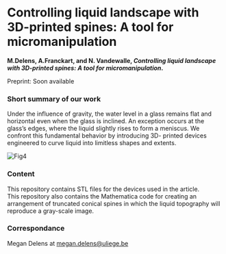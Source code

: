 # Controlling liquid landscape with 3D-printed spines: A tool for micromanipulation
**M.Delens, A.Franckart, and N. Vandewalle, *Controlling liquid landscape with 3D-printed spines: A tool for micromanipulation*.**

Preprint: Soon available

### Short summary of our work 
Under the influence of gravity, the water level in a glass remains flat and horizontal even when
the glass is inclined. An exception occurs at the glass’s edges, where the liquid slightly rises to form
a meniscus. We confront this fundamental behavior by introducing 3D-
printed devices engineered to curve liquid into limitless shapes and extents.

![Fig4](https://github.com/GRASP-LAB/3D-printed-spines/assets/148266194/afea9a47-abf7-4ee6-9786-078f2293f98a)

### Content
This repository contains STL files for the devices used in the article.  
This repository also contains the Mathematica code for creating an arrangement of truncated conical spines in which the liquid topography will reproduce a gray-scale image. 

### Correspondance 
Megan Delens at megan.delens@uliege.be
